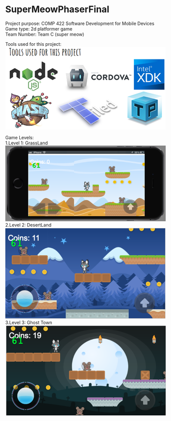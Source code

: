 # SuperMeowPhaserFinal
<p>Project purpose: COMP 422 Software Development for Mobile Devices<br>
Game type: 2d platformer game<br>
Team Number: Team C (super meow)<br></p>

Tools used for this project:<br>
![](www/img/Tools_used.png)

  


Game Levels:<br>
  1.Level 1: GrassLand<br>
  ![](www/img/lv1.png)
  <br>
  2.Level 2: DesertLand<br>
  ![](www/img/lv2.png)
  <br>
  3.Level 3: Ghost Town<br>
  ![](www/img/lv3.png)

